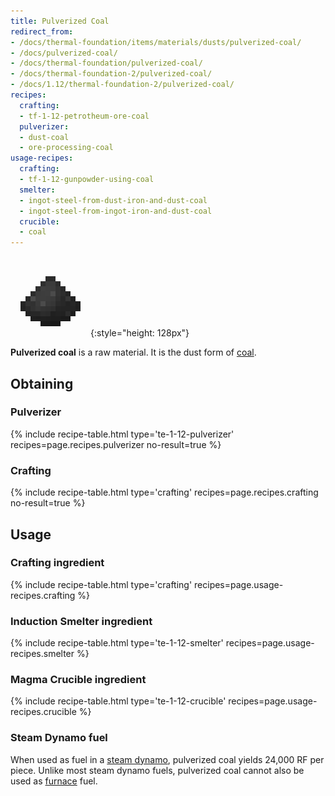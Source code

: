 ```yaml
---
title: Pulverized Coal
redirect_from:
- /docs/thermal-foundation/items/materials/dusts/pulverized-coal/
- /docs/pulverized-coal/
- /docs/thermal-foundation/pulverized-coal/
- /docs/thermal-foundation-2/pulverized-coal/
- /docs/1.12/thermal-foundation-2/pulverized-coal/
recipes:
  crafting:
  - tf-1-12-petrotheum-ore-coal
  pulverizer:
  - dust-coal
  - ore-processing-coal
usage-recipes:
  crafting:
  - tf-1-12-gunpowder-using-coal
  smelter:
  - ingot-steel-from-dust-iron-and-dust-coal
  - ingot-steel-from-ingot-iron-and-dust-coal
  crucible:
  - coal
---
```


![Pulverized coal](/assets/images/thermal-foundation-2/dust-coal.png){:style="height: 128px"}


**Pulverized coal** is a raw material. It is the dust form of
[coal](https://minecraft.wiki/w/Coal).


Obtaining
---------

### Pulverizer
{% include recipe-table.html type='te-1-12-pulverizer' recipes=page.recipes.pulverizer no-result=true %}

### Crafting
{% include recipe-table.html type='crafting' recipes=page.recipes.crafting no-result=true %}


Usage
-----

### Crafting ingredient
{% include recipe-table.html type='crafting' recipes=page.usage-recipes.crafting %}

### Induction Smelter ingredient
{% include recipe-table.html type='te-1-12-smelter' recipes=page.usage-recipes.smelter %}

### Magma Crucible ingredient
{% include recipe-table.html type='te-1-12-crucible' recipes=page.usage-recipes.crucible %}

### Steam Dynamo fuel
When used as fuel in a [steam dynamo](../../thermal-expansion/steam-dynamo/),
pulverized coal yields 24,000 RF per piece. Unlike most steam dynamo fuels,
pulverized coal cannot also be used as
[furnace](https://minecraft.wiki/w/Furnace) fuel.
